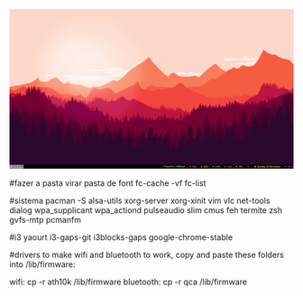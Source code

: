 ![alt tag](https://github.com/joaopedropio/dotfiles/blob/master/screenshot.png)

#fazer a pasta virar pasta de font
fc-cache -vf
fc-list

#sistema
pacman -S alsa-utils xorg-server xorg-xinit vim vlc net-tools dialog wpa_supplicant wpa_actiond pulseaudio slim cmus feh termite zsh gvfs-mtp pcmanfm 

#i3
yaourt i3-gaps-git i3blocks-gaps google-chrome-stable

#drivers
to make wifi and bluetooth to work, copy and paste these folders into /lib/firmware:

wifi: cp -r ath10k /lib/firmware
bluetooth: cp -r qca /lib/firmware
